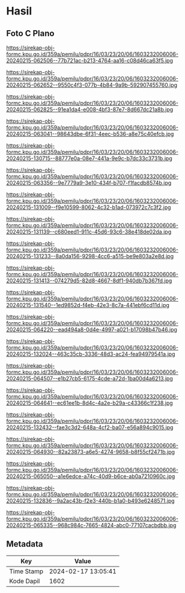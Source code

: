 # Hasil

## Foto C Plano

https://sirekap-obj-formc.kpu.go.id/359a/pemilu/pdpr/16/03/23/20/06/1603232006006-20240215-062506--77b721ac-b213-4764-aa16-c08d46ca63f5.jpg

https://sirekap-obj-formc.kpu.go.id/359a/pemilu/pdpr/16/03/23/20/06/1603232006006-20240215-062652--9550c4f3-077b-4b84-9a9b-592907455760.jpg

https://sirekap-obj-formc.kpu.go.id/359a/pemilu/pdpr/16/03/23/20/06/1603232006006-20240215-062825--91ea1da4-e008-4bf3-87e7-8d667dc21a8b.jpg

https://sirekap-obj-formc.kpu.go.id/359a/pemilu/pdpr/16/03/23/20/06/1603232006006-20240215-063041--98643dbe-6f31-4eec-b536-a8e75c40efcb.jpg

https://sirekap-obj-formc.kpu.go.id/359a/pemilu/pdpr/16/03/23/20/06/1603232006006-20240215-130715--88777e0a-08e7-441a-9e9c-b7dc33c3731b.jpg

https://sirekap-obj-formc.kpu.go.id/359a/pemilu/pdpr/16/03/23/20/06/1603232006006-20240215-063356--9e7779a9-3e10-434f-b707-f1facdb8574b.jpg

https://sirekap-obj-formc.kpu.go.id/359a/pemilu/pdpr/16/03/23/20/06/1603232006006-20240215-131009--f9e10599-8062-4c32-b1ad-073972c7c3f2.jpg

https://sirekap-obj-formc.kpu.go.id/359a/pemilu/pdpr/16/03/23/20/06/1603232006006-20240215-131139--c680eed1-911c-45d6-93c6-38e418de02da.jpg

https://sirekap-obj-formc.kpu.go.id/359a/pemilu/pdpr/16/03/23/20/06/1603232006006-20240215-131233--8a0da156-9298-4cc6-a515-be9e803a2e8d.jpg

https://sirekap-obj-formc.kpu.go.id/359a/pemilu/pdpr/16/03/23/20/06/1603232006006-20240215-131413--074279d5-82d8-4667-8df1-940db7b367fd.jpg

https://sirekap-obj-formc.kpu.go.id/359a/pemilu/pdpr/16/03/23/20/06/1603232006006-20240215-131540--1ed9852d-f4eb-42e3-8c7a-441ebf6cd11d.jpg

https://sirekap-obj-formc.kpu.go.id/359a/pemilu/pdpr/16/03/23/20/06/1603232006006-20240215-064220--ead494a8-0d4e-4997-a021-b17098b47b46.jpg

https://sirekap-obj-formc.kpu.go.id/359a/pemilu/pdpr/16/03/23/20/06/1603232006006-20240215-132024--463c35cb-3336-48d3-ac24-fea94979541a.jpg

https://sirekap-obj-formc.kpu.go.id/359a/pemilu/pdpr/16/03/23/20/06/1603232006006-20240215-064507--e1b27cb5-6175-4cde-a72d-1ba00d4a6213.jpg

https://sirekap-obj-formc.kpu.go.id/359a/pemilu/pdpr/16/03/23/20/06/1603232006006-20240215-064641--ec61ee1b-8d4c-4a2e-b29a-c43366c1f238.jpg

https://sirekap-obj-formc.kpu.go.id/359a/pemilu/pdpr/16/03/23/20/06/1603232006006-20240215-132432--fae3c3d2-648a-4cf2-ba07-e56a894c9015.jpg

https://sirekap-obj-formc.kpu.go.id/359a/pemilu/pdpr/16/03/23/20/06/1603232006006-20240215-064930--82a23873-a6e5-4274-9658-b8f55cf2471b.jpg

https://sirekap-obj-formc.kpu.go.id/359a/pemilu/pdpr/16/03/23/20/06/1603232006006-20240215-065050--a1e6edce-a74c-40d9-b6ce-ab0a7210960c.jpg

https://sirekap-obj-formc.kpu.go.id/359a/pemilu/pdpr/16/03/23/20/06/1603232006006-20240215-132836--9a2ac43b-f2e3-440b-b1a0-b493e6248571.jpg

https://sirekap-obj-formc.kpu.go.id/359a/pemilu/pdpr/16/03/23/20/06/1603232006006-20240215-065335--968c984c-7665-4824-abc0-77107cacbdbb.jpg


## Metadata

| Key        | Value               |
| ---------- | ------------------- |
| Time Stamp | 2024-02-17 13:05:41 |
| Kode Dapil | 1602                |




